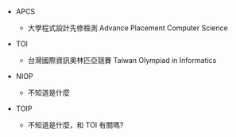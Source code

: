 - APCS
  - 大學程式設計先修檢測 Advance Placement Computer Science

- TOI 
  - 台灣國際資訊奧林匹亞競賽 Taiwan Olympiad in Informatics

- NIOP
  - 不知道是什麼

- TOIP
  - 不知道是什麼，和 TOI 有關嗎?